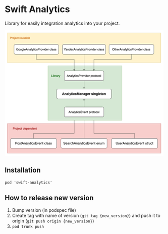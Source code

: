 # Swift Analytics

Library for easily integration analytics into your project.

![Graph of abstraction](Resources/AnalyticsLayer.png)

## Installation

`pod 'swift-analytics'`

## How to release new version

1. Bump version (in podspec file)
2. Create tag with name of version (`git tag {new_version}`) and push it to origin (`git push origin {new_version}`)
3. `pod trunk push`
